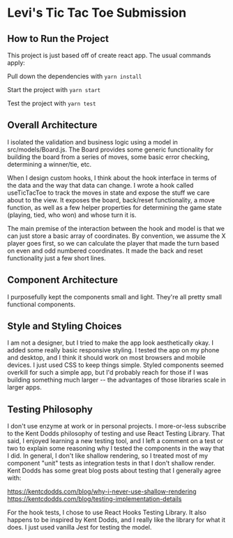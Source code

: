 # Levi's Tic Tac Toe Submission

## How to Run the Project

This project is just based off of create react app. The usual commands apply:

Pull down the dependencies with `yarn install`

Start the project with `yarn start`

Test the project with `yarn test`

## Overall Architecture

I isolated the validation and business logic using a model in src/models/Board.js.  The Board provides some generic functionality for building the board from a series of moves, some basic error checking, determining a winner/tie, etc.

When I design custom hooks, I think about the hook interface in terms of the data and the way that data can change. I wrote a hook called useTicTacToe to track the moves in state and expose the stuff we care about to the view. It exposes the board, back/reset functionality, a move function, as well as a few helper properties for determining the game state (playing, tied, who won) and whose turn it is.

The main premise of the interaction between the hook and model is that we can just store a basic array of coordinates. By convention, we assume the X player goes first, so we can calculate the player that made the turn based on even and odd numbered coordinates. It made the back and reset functionality just a few short lines.

## Component Architecture

I purposefully kept the components small and light. They're all pretty small functional components.

## Style and Styling Choices

I am not a designer, but I tried to make the app look aesthetically okay. I added some really basic responsive styling. I tested the app on my phone and desktop, and I think it should work on most browsers and mobile devices. I just used CSS to keep things simple. Styled components seemed overkill for such a simple app, but I'd probably reach for those if I was building something much larger -- the advantages of those libraries scale in larger apps.

## Testing Philosophy

I don't use enzyme at work or in personal projects. I more-or-less subscribe to the Kent Dodds philosophy of testing and use React Testing Library. That said, I enjoyed learning a new testing tool, and I left a comment on a test or two to explain some reasoning why I tested the components in the way that I did. In general, I don't like shallow rendering, so I treated most of my component "unit" tests as integration tests in that I don't shallow render. Kent Dodds has some great blog posts about testing that I generally agree with:

https://kentcdodds.com/blog/why-i-never-use-shallow-rendering
https://kentcdodds.com/blog/testing-implementation-details

For the hook tests, I chose to use React Hooks Testing Library. It also happens to be inspired by Kent Dodds, and I really like the library for what it does. I just used vanilla Jest for testing the model.
